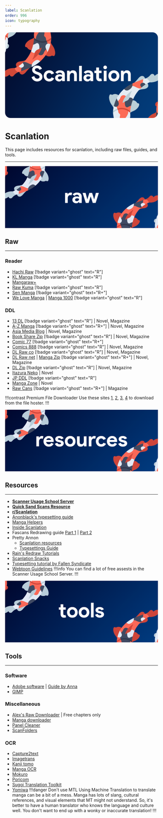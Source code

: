 ```yaml
---
label: Scanlation
order: 996
icon: typography
---
```

![](/static/scan.png)
# Scanlation
This page includes resources for scanlation, including raw files, guides, and tools.
___

![](/static/raw.png)
## Raw
___
### Reader
- [Hachi Raw](https://hachiraw.com/) [!badge variant="ghost" text="R"]
- [KL Manga](https://klmanga.com/) [!badge variant="ghost" text="R"]
- [Mangaraw+](https://mangarawplus.co/)
- [Raw Kuma](https://rawkuma.com/) [!badge variant="ghost" text="R"]
- [Sen Manga](https://raw.senmanga.com/ ) [!badge variant="ghost" text="R+"]
- [We Love Manga](https://welovemanga.one/) | [Manga 1000](https://manga1000.top/) [!badge variant="ghost" text="R"]

### DDL
- [13 DL](http://13dl.to/) [!badge variant="ghost" text="R"] | Novel, Magazine
- [A-Z Manga](https://www.a-zmanga.net/) [!badge variant="ghost" text="R+"] | Novel, Magazine
- [Asia Media Blog](https://asiamediablog.com/media/comic/manga/) | Novel, Magazine
- [Book Share Zip](https://bszip.com/) [!badge variant="ghost" text="R"] | Novel,  Magazine
- [Comic 77](https://comic77.com/ ) [!badge variant="ghost" text="R+"]
- [Comics 888](https://comics888.com/) [!badge variant="ghost" text="R"] | Novel, Magazine
- [DL Raw co](https://dl-raw.co/) [!badge variant="ghost" text="R"] | Novel, Magazine
- [DL Raw net](https://dlraw.net/category/raw-manga/) | [Manga Zip](https://manga-zip.info/category/raw-manga/) [!badge variant="ghost" text="R+"] | Novel, Magazine
- [DL Zip](https://dl-zip.com/) [!badge variant="ghost" text="R"] | Novel, Magazine
- [Itazura Neko](https://itazuraneko.neocities.org/library/manga/subete) | Novel
- [JP DDL](https://jpddl.com/manga) [!badge variant="ghost" text="R"]
- [Manga Zone](http://www.manga-zone.org/) | Novel
- [Raw Cans](http://raw-cans.net/) [!badge variant="ghost" text="R+"] | Magazine

!!!contrast Premium File Downloader
Use these sites [1](https://okdebrid.com/), [2](https://www.newscon.net/d/), [3](https://rapidgrab.pl/), [4](https://leechersparadise.xyz/) to download from the file hoster.
!!!

![](/static/res.png)
## Resources
___
- [**Scanner Usage School Server**](https://discord.com/invite/NCzxVB9)
- [**Quick Sand Scans Resource**](https://quicksandscans.wordpress.com/resources/)
- [**r/Scanlation**](https://www.reddit.com/r/Scanlation/)
- [Anonblack's typesetting guide](https://web.archive.org/web/20181214030153/http://prettyanonymo.us/index.php/scanlation-resources/anonblacks-typesetting-guide/)
- [Manga Helpers](https://mangahelpers.com/)
- [Inside Scanlation](https://www.insidescanlation.com/backgrounds/index.html)
- Fascans Redrawing guide [Part 1](https://fascans.com/featured/basic-redrawing-tutorials-part-1-using-clone-stamp-tool-effectively/) | [Part 2](https://fascans.com/position/redrawer/basic-redrawing-tutorials-part-2-dealing-with-linesspeed-lines/)
- Pretty Annon
	- [Scanlation resources](https://web.archive.org/web/20181214030155/http://prettyanonymo.us/index.php/scanlation-resources/)
	- [Typesettings Guide](https://web.archive.org/web/20180602045840/http://prettyanonymo.us/index.php/scanlation-resources/anonblacks-typesetting-guide)
- [Rain's Redraw Tutorials](https://web.archive.org/web/20140814131939/http://www.redhawkscans.com/showthread.php?7057-Rain-s-Redraw-Tutorials&p=112119&viewfull=1#post112119)
- [Scanlation Snacks](https://scanlationsnacks.wordpress.com/)
- [Typesetting tutorial by Fallen Syndicate](https://coloredmanga.com/rhss-comprehensive-typesetting-guide-re-hosted-version-from-fallen-syndicates-rehost/)
- [Webtoon Guidelines](https://github.com/ricafolio/awesome-webtoon-guidelines)
!!!info You can find a lot of free assests in the Scanner Usage School Server.
!!!

![](/static/tools.png)
## Tools
___
### Software
- [Adobe software](https://rentry.org/adobesoftware) | [Guide by Anna](https://docs.google.com/document/d/17PheyyF9dm7YYjaTZ9JAAY3hhdeIQ7sJ4sylTG9_6xI/edit)
- [GIMP](https://www.gimp.org/)

### Miscellaneous 
- [Alex's Raw Downloader](https://raws.alexeliot.xyz/) | Free chapters only
- [Manga downloader](https://github.com/xuzhengyi1995/Manga_downloader)
- [Panel Cleaner](https://github.com/VoxelCubes/PanelCleaner)
- [ScanFolders](https://github.com/Fris44/ScanFolders)

### OCR
- [Capture2text](https://capture2text.sourceforge.net/)
- [Imagetrans](https://www.basiccat.org/imagetrans/)
- [Kanji tomo](https://www.kanjitomo.net/)
- [Manga OCR](https://github.com/kha-white/manga-ocr)
- [Mokuro](https://github.com/kha-white/mokuro)
- [Poricom](https://github.com/blueaxis/Poricom)
- [Sugoi Translation Toolkit](https://www.patreon.com/mingshiba)
- [Yomiwa](https://www.yomiwa.net/)
!!!danger Don't use MTL
Using Machine Translation to translate manga can be a bit of a mess. Manga has lots of slang, cultural references, and visual elements that MT might not understand. So, it's better to have a human translator who knows the language and culture well. You don't want to end up with a wonky or inaccurate translation!
!!!